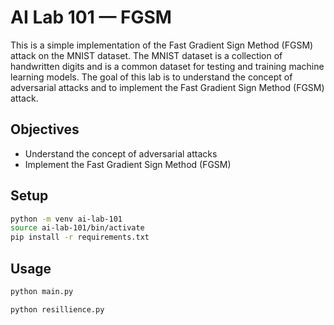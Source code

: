 # AI Lab 101 — FGSM

This is a simple implementation of the Fast Gradient Sign Method (FGSM) attack on the MNIST dataset. The MNIST dataset is a collection of handwritten digits and is a common dataset for testing and training machine learning models. The goal of this lab is to understand the concept of adversarial attacks and to implement the Fast Gradient Sign Method (FGSM) attack.

## Objectives

- Understand the concept of adversarial attacks
- Implement the Fast Gradient Sign Method (FGSM)

## Setup

```bash
python -m venv ai-lab-101
source ai-lab-101/bin/activate
pip install -r requirements.txt
```

## Usage

```bash
python main.py
```

```bash
python resillience.py
```

